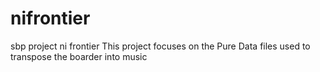 # nifrontier
sbp project ni frontier
This project focuses on the Pure Data files used to transpose the boarder into music
